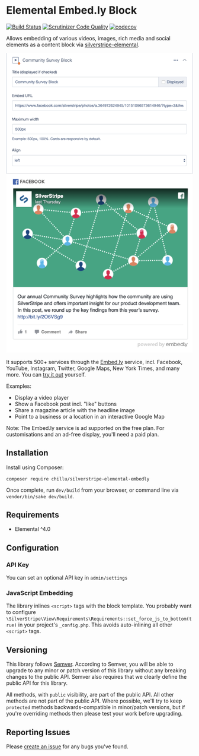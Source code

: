 # Elemental Embed.ly Block

[![Build Status](http://img.shields.io/travis/chillu/silverstripe-elemental-embedly-block.svg?style=flat)](https://travis-ci.org/chillu/silverstripe-elemental-embedly-block)
[![Scrutinizer Code Quality](https://scrutinizer-ci.com/g/chillu/silverstripe-elemental-embedly-block/badges/quality-score.png?b=master)](https://scrutinizer-ci.com/g/chillu/silverstripe-elemental-embedly-block/?branch=master)
[![codecov](https://codecov.io/gh/chillu/silverstripe-elemental-embedly-block/branch/master/graph/badge.svg)](https://codecov.io/gh/chillu/silverstripe-elemental-embedly-block)

Allows embedding of various videos, images, rich media and social elements
as a content block via [silverstripe-elemental](https://github.com/dnadesign/silverstripe-elemental).

![CMS UI](docs/_img/embedly-block.png)
![Sample Output](docs/_img/embedly-out.png)

It supports 500+ services through the [Embed.ly](https://embed.ly/) service,
incl. Facebook, YouTube, Instagram, Twitter, Google Maps, New York Times, and many more.
You can [try it out](https://embed.ly/code) yourself.

Examples:

 * Display a video player
 * Show a Facebook post incl. "like" buttons
 * Share a magazine article with the headline image
 * Point to a business or a location in an interactive Google Map

Note: The Embed.ly service is ad supported on the free plan.
For customisations and an ad-free display, you'll need a paid plan.

## Installation

Install using Composer:

```
composer require chillu/silverstripe-elemental-embedly
```

Once complete, run `dev/build` from your browser, or command line via `vendor/bin/sake dev/build`.

## Requirements

* Elemental ^4.0

## Configuration

### API Key

You can set an optional API key in `admin/settings`

### JavaScript Embedding

The library inlines `<script>` tags with the block template.
You probably want to configure `\SilverStripe\View\Requirements\Requirements::set_force_js_to_bottom(true)`
in your project's `_config.php`. This avoids auto-inlining all other `<script>` tags.

## Versioning

This library follows [Semver](http://semver.org). According to Semver, you will be able to upgrade to any minor or patch version of this library without any breaking changes to the public API. Semver also requires that we clearly define the public API for this library.

All methods, with `public` visibility, are part of the public API. All other methods are not part of the public API. Where possible, we'll try to keep `protected` methods backwards-compatible in minor/patch versions, but if you're overriding methods then please test your work before upgrading.

## Reporting Issues

Please [create an issue](http://github.com/chillu/silverstripe-elemental-embedly-block/issues/new) for any bugs you've found.
